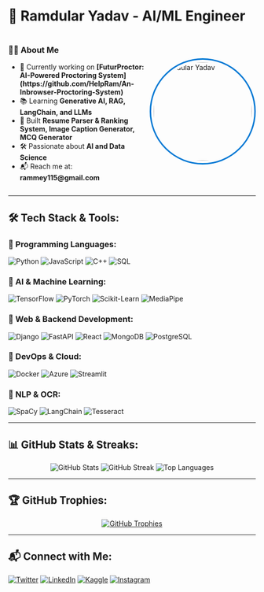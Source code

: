 <h1 align="left">🚀 Ramdular Yadav - AI/ML Engineer </h1>

<div align="left">
  <div style="display: flex; align-items: center;">
    <div style="flex: 1;">
      <h3>👨‍💻 About Me</h3>
      <ul>
        <li>🔭 Currently working on <b>[FuturProctor: AI-Powered Proctoring System](https://github.com/HelpRam/An-Inbrowser-Proctoring-System)</b></li>
        <li>📚 Learning <b>Generative AI, RAG, LangChain, and LLMs</b></li>
        <li>🚀 Built <b>Resume Parser & Ranking System, Image Caption Generator, MCQ Generator</b></li>
        <li>🛠️ Passionate about <b>AI and Data Science </b></li>
        <li>📬 Reach me at: <b>rammey115@gmail.com</b></li>
      </ul>
    </div>
    <div style="flex: 0.5;">
      <img src="https://drive.google.com/uc?export=view&id=1t82Jmuh-VmwI4TNPq0MY89Fp8cLv6Jhn" 
           alt="Ramdular Yadav" width="200" height="200" style="border-radius: 50%; border: 3px solid #0078D4; padding: 5px;">
    </div>
  </div>
</div>

---

## 🛠️ Tech Stack & Tools:

### 🔹 Programming Languages:
![Python](https://img.shields.io/badge/Python-3776AB?style=for-the-badge&logo=python&logoColor=white)
![JavaScript](https://img.shields.io/badge/JavaScript-F7DF1E?style=for-the-badge&logo=javascript&logoColor=black)
![C++](https://img.shields.io/badge/C++-00599C?style=for-the-badge&logo=cplusplus&logoColor=white)
![SQL](https://img.shields.io/badge/SQL-4479A1?style=for-the-badge&logo=mysql&logoColor=white)

### 🔹 AI & Machine Learning:
![TensorFlow](https://img.shields.io/badge/TensorFlow-FF6F00?style=for-the-badge&logo=tensorflow&logoColor=white)
![PyTorch](https://img.shields.io/badge/PyTorch-EE4C2C?style=for-the-badge&logo=pytorch&logoColor=white)
![Scikit-Learn](https://img.shields.io/badge/Scikit--Learn-F7931E?style=for-the-badge&logo=scikit-learn&logoColor=white)
![MediaPipe](https://img.shields.io/badge/MediaPipe-FF9800?style=for-the-badge&logo=mediapipe&logoColor=white)

### 🔹 Web & Backend Development:
![Django](https://img.shields.io/badge/Django-092E20?style=for-the-badge&logo=django&logoColor=white)
![FastAPI](https://img.shields.io/badge/FastAPI-009688?style=for-the-badge&logo=fastapi&logoColor=white)
![React](https://img.shields.io/badge/React-61DAFB?style=for-the-badge&logo=react&logoColor=black)
![MongoDB](https://img.shields.io/badge/MongoDB-47A248?style=for-the-badge&logo=mongodb&logoColor=white)
![PostgreSQL](https://img.shields.io/badge/PostgreSQL-336791?style=for-the-badge&logo=postgresql&logoColor=white)

### 🔹 DevOps & Cloud:
![Docker](https://img.shields.io/badge/Docker-2496ED?style=for-the-badge&logo=docker&logoColor=white)
![Azure](https://img.shields.io/badge/Azure-0078D4?style=for-the-badge&logo=microsoft-azure&logoColor=white)
![Streamlit](https://img.shields.io/badge/Streamlit-FF4B4B?style=for-the-badge&logo=streamlit&logoColor=white)

### 🔹 NLP & OCR:
![SpaCy](https://img.shields.io/badge/SpaCy-09A3D5?style=for-the-badge&logo=spacy&logoColor=white)
![LangChain](https://img.shields.io/badge/LangChain-FF9800?style=for-the-badge&logo=langchain&logoColor=white)
![Tesseract](https://img.shields.io/badge/Tesseract-OCR-FF6F00?style=for-the-badge&logo=tesseract&logoColor=white)

---

## 📊 GitHub Stats & Streaks:

<div align="center">
  <img src="https://github-readme-stats.vercel.app/api?username=helpram&show_icons=true&theme=radical" alt="GitHub Stats" />
  <img src="https://github-readme-streak-stats.herokuapp.com/?user=helpram&theme=radical" alt="GitHub Streak" />
  <img src="https://github-readme-stats.vercel.app/api/top-langs/?username=helpram&layout=compact&theme=radical" alt="Top Languages" />
</div>

---

## 🏆 GitHub Trophies:
<p align="center"> 
  <a href="https://github.com/ryo-ma/github-profile-trophy">
    <img src="https://github-profile-trophy.vercel.app/?username=helpram&theme=radical" alt="GitHub Trophies" />
  </a> 
</p>

---

## 📬 Connect with Me:
<p align="left">
<a href="https://twitter.com/ram103888" target="blank"><img src="https://img.shields.io/twitter/follow/ram103888?logo=twitter&style=for-the-badge" alt="Twitter" /></a>
<a href="https://www.linkedin.com/in/ram-dular-yadav-1611b0228/" target="blank"><img src="https://img.shields.io/badge/LinkedIn-blue?style=for-the-badge&logo=linkedin" alt="LinkedIn" /></a>
<a href="https://kaggle.com/ramdular" target="blank"><img src="https://img.shields.io/badge/Kaggle-blue?style=for-the-badge&logo=kaggle" alt="Kaggle" /></a>
<a href="https://www.instagram.com/ram_11700/" target="blank"><img src="https://img.shields.io/badge/Instagram-%23E4405F.svg?style=for-the-badge&logo=instagram&logoColor=white" alt="Instagram" /></a>
</p>
